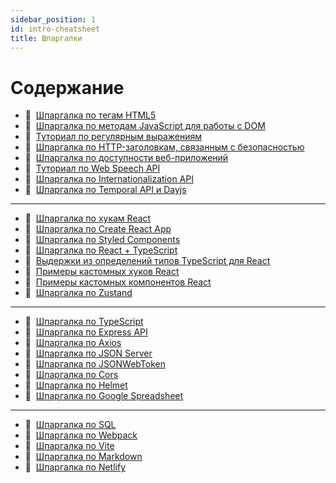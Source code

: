 ```yaml
---
sidebar_position: 1
id: intro-cheatsheet
title: Шпаргалки
---
```


# Содержание

- :memo:&nbsp;&nbsp;[Шпаргалка по тегам HTML5](./html5)
- :memo:&nbsp;&nbsp;[Шпаргалка по методам JavaScript для работы с DOM](./js-dom)
- :memo:&nbsp;&nbsp;[Туториал по регулярным выражениям](./regexp)
- :memo:&nbsp;&nbsp;[Шпаргалка по HTTP-заголовкам, связанным с безопасностью](./security-headers)
- :memo:&nbsp;&nbsp;[Шпаргалка по доступности веб-приложений](./web-accessibility)
- :memo:&nbsp;&nbsp;[Туториал по Web Speech API](./web-speech)
- :memo:&nbsp;&nbsp;[Шпаргалка по Internationalization API](./intl)
- :memo:&nbsp;&nbsp;[Шпаргалка по Temporal API и Dayjs](./temporal)

---

- :memo:&nbsp;&nbsp;[Шпаргалка по хукам React](./react-hooks)
- :memo:&nbsp;&nbsp;[Шпаргалка по Create React App](./create-react-app)
- :memo:&nbsp;&nbsp;[Шпаргалка по Styled Components](./styled-components)
- :memo:&nbsp;&nbsp;[Шпаргалка по React + TypeScript](./react-typescript)
- :memo:&nbsp;&nbsp;[Выдержки из определений типов TypeScript для React](./react-types)
- :memo:&nbsp;&nbsp;[Примеры кастомных хуков React](./custom-hooks)
- :memo:&nbsp;&nbsp;[Примеры кастомных компонентов React](./custom-components)
- :memo:&nbsp;&nbsp;[Шпаргалка по Zustand](./zustand)

---

- :memo:&nbsp;&nbsp;[Шпаргалка по TypeScript](./ts)
- :memo:&nbsp;&nbsp;[Шпаргалка по Express API](./express-api)
- :memo:&nbsp;&nbsp;[Шпаргалка по Axios](./axios)
- :memo:&nbsp;&nbsp;[Шпаргалка по JSON Server](./json-server)
- :memo:&nbsp;&nbsp;[Шпаргалка по JSONWebToken](./jsonwebtoken)
- :memo:&nbsp;&nbsp;[Шпаргалка по Cors](./cors)
- :memo:&nbsp;&nbsp;[Шпаргалка по Helmet](./helmet)
- :memo:&nbsp;&nbsp;[Шпаргалка по Google Spreadsheet](./google-spreadsheet)

---

- :memo:&nbsp;&nbsp;[Шпаргалка по SQL](./sql)
- :memo:&nbsp;&nbsp;[Шпаргалка по Webpack](./webpack)
- :memo:&nbsp;&nbsp;[Шпаргалка по Vite](./vite)
- :memo:&nbsp;&nbsp;[Шпаргалка по Markdown](./markdown)
- :memo:&nbsp;&nbsp;[Шпаргалка по Netlify](./netlify)
